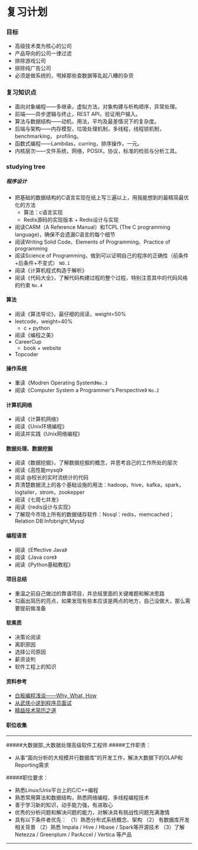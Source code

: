 # 复习计划
### 目标
- 高级技术类为核心的公司
- 产品导向的公司一律过滤
- 排除游戏公司
- 排除纯广告公司
- 必须是做系统的，甩掉那些查数据等乱起八糟的杂货

### 复习知识点
- 面向对象编程——多继承，虚拟方法，对象构建与析构顺序，异常处理。
- 前端——异步逻辑与终止，REST API，验证用户输入。
- 算法与数据结构——动机，用法，平均及最差情况下的复杂度。
- 后端与架构——内存模型，垃圾处理机制，多线程，线程锁机制，benchmarking， profiling。
- 函数式编程——Lambdas，curring，排序操作，一元。
- 内核层次——文件系统，网络，POSIX，协议，标准的检验与分析工具。

### studying tree
##### 程序设计
- 把基础的数据结构的C语言实现在纸上写三遍以上，用我能想到的最精简最优化的方法
	+ 算法：c语言实现
	+ Redis源码的实现版本 + Redis设计与实现
- 阅读CARM（A Reference Manual）和TCPL (The C programming language)，确保不会遗漏C语言的每个细节
- 阅读Writing Solid Code、Elements of Programming、Practice of programming
- 阅读Science of Programming，做到可以证明自己的程序的正确性（前条件+后条件+不变式） `NO.1`
- 阅读《计算机程式构造于解析》
- 阅读《代码大全》，了解代码构建过程的整个过程，特别注意其中的代码风格的约束 `No.4`

#### 算法
- 阅读《算法导论》，最仔细的阅读，weight=50%
- leetcode，weight=40%
	+ c + python
- 阅读《编程之美》
- CareerCup
	+ book + website
- Topcoder

#### 操作系统
- 重读《Modren Operating System》`No.3`
- 阅读《Computer System a Programmer's Perspective》 `No.2`

#### 计算机网络
- 阅读《计算机网络》
- 阅读《Unix环境编程》
- 阅读并实践《Unix网络编程》

#### 数据处理、数据挖掘
- 阅读《数据挖掘》，了解数据挖掘的概念，并思考自己的工作所处的层次
- 阅读《高性能mysql》
- 阅读 @校长的实时流统计的代码
- 弄清楚数据流上的各个基础设施的用法：hadoop，hive，kafka，spark，logtailer，strom，zookepper
- 阅读《七周七并发》
- 阅读《redis设计与实现》
- 了解现今市场上所有的数据储存软件：Nosql：redis，memcached；Relation DB:Infobright,Mysql

#### 编程语言
- 阅读《Effective Java》
- 阅读《Java core》
- 阅读《Python基础教程》

#### 项目总结
- 重温之前自己做过的靠谱项目，并总结里面的关键难题和解决思路
- 勾画出简历的亮点，如果发现有些本应该是两点的地方，自己没做大，那么需要提前做准备

#### 软素质
- 决策论阅读
- 离职原因
- 选择公司原因
- 薪资谈判
- 软件工程上的知识


#### 资料参考
- [白板编程浅谈——Why, What, How](http://lucida.me/blog/whiteboard-coding-demystified/)
- [从武侠小说到程序员面试](http://lucida.me/blog/from-wuxia-to-programmer-interview/)
- [精益技术简历之道](http://lucida.me/blog/lean-technical-resume/)



#### 职位收集
-----------
#####大数据部_大数据处理高级软件工程师#####工作职责：- 从事“面向分析的大规模并行数据库”的开发工作，解决大数据下的OLAP和Reporting需求#####职位要求：- 熟悉Linux/Unix平台上的C/C++编程- 熟悉常用算法和数据结构，熟悉网络编程、多线程编程技术- 善于学习新的知识，动手能力强，有进取心- 优秀的分析问题和解决问题的能力，对解决具有挑战性问题充满激情- 具有以下条件者优先：（1）熟悉分布式系统概念、架构（2） 有数据库开发相关背景（2）熟悉 Impala / Hive / Hbase / Spark等开源技术（3）了解Netezza / Greenplum / ParAccel / Vertica 等产品

------------